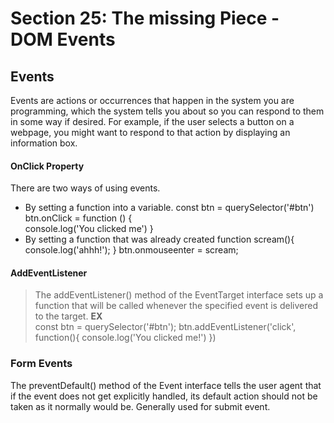 # Section 25: The missing Piece - DOM Events
## **Events**
Events are actions or occurrences that happen in the system you are programming, which the system tells you about so you can respond to them in some way if desired. For example, if the user selects a button on a webpage, you might want to respond to that action by displaying an information box. 
#### OnClick Property
There are two ways of using events. 
- By setting a function into a variable. 
const btn = querySelector('#btn')  
btn.onClick = function () {  
    console.log('You clicked me')
}  
- By setting a function that was already created
function scream(){  
    console.log('ahhh!');
}
btn.onmouseenter = scream;  
#### AddEventListener
> The addEventListener() method of the EventTarget interface sets up a function that will be called whenever the specified event is delivered to the target.
**EX**  
const btn = querySelector('#btn');
btn.addEventListener('click', function(){
    console.log('You clicked me!')
})  
### Form Events
The preventDefault() method of the Event interface tells the user agent that if the event does not get explicitly handled, its default action should not be taken as it normally would be. 
Generally used for submit event.